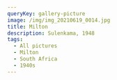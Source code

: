 ```yaml
---
queryKey: gallery-picture
image: /img/img_20210619_0014.jpg
title: Milton
description: Sulenkama, 1948
tags:
  - All pictures
  - Milton
  - South Africa
  - 1940s
---
```

